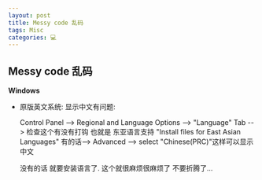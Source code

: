 ```yaml
---
layout: post
title: Messy code 乱码  
tags: Misc
categories: 💻
---
```


## Messy code 乱码

**Windows**
- 原版英文系统: 显示中文有问题:

	Control Panel 
	--\> Regional and Language Options 
	--\> "Language" Tab 
	--\> 
	检查这个有没有打钩  也就是 东亚语言支持   "Install files for East Asian Languages" 
	有的话--\> Advanced --\> select "Chinese(PRC)"这样可以显示中文 

	没有的话  就要安装语言了. 这个就很麻烦很麻烦了  不要折腾了...

